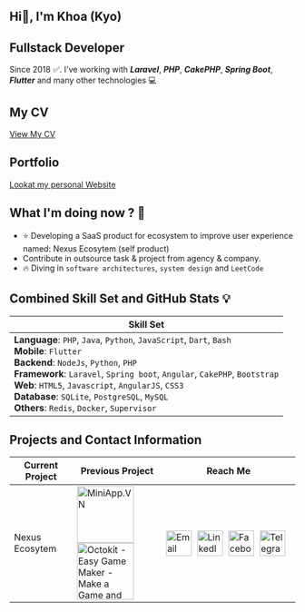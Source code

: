 <!-- <img src="assets/gif/developer.gif" width="100%"/> -->

<div align="start">
 
## Hi👋, I'm Khoa (Kyo)
## Fullstack Developer
Since 2018 ✅. I've working with ***Laravel***, ***PHP***, ***CakePHP***, ***Spring Boot***, ***Flutter*** and many other technologies 💻

## My CV
[View My CV](./CV_HANGDANGKHOA_ENG.pdf)

## Portfolio
[Lookat my personal Website](https://kyorion.vercel.app)

## What I'm doing now ? 👀

- ⭐ Developing a SaaS product for ecosystem to improve user experience named: Nexus Ecosytem (self product)
- Contribute in outsource task & project from agency & company.
- 🔥 Diving in `software architectures`, `system design` and `LeetCode`

######

</div>

######

## Combined Skill Set and GitHub Stats 💡

| Skill Set                         |
|-----------------------------------|
| **Language**: `PHP`, `Java`, `Python`, `JavaScript`, `Dart`, `Bash` <br> **Mobile**: `Flutter` <br> **Backend**: `NodeJs`, `Python`, `PHP` <br> **Framework**: `Laravel`, `Spring boot`, `Angular`, `CakePHP`, `Bootstrap` <br> **Web**: `HTML5`, `Javascript`, `AngularJS`, `CSS3` <br> **Database**: `SQLite`, `PostgreSQL`, `MySQL` <br> **Others**: `Redis`, `Docker`, `Supervisor`

## Projects and Contact Information

| Current Project               | Previous Project                      | Reach Me                                      |
|-------------------------------|---------------------------------------|-----------------------------------------------|
| Nexus Ecosytem | <a href="https://miniapp.vn/" target="_blank" rel="noreferrer"><img src="https://miniapp.vn/wp-content/uploads/2023/11/web-logo.png" alt="MiniApp.VN" width="100" /></a> <a href="https://octokit.co/" target="_blank" rel="noreferrer"><img src="https://octokit.co/assets/images/logo.png" alt="Octokit - Easy Game Maker - Make a Game and AR Filter for Marketing campaigns - Gamification Marketing" width="100" /></a> | <div style="display: flex; justify-content: flex-start;"> <a href="mailto:hangkhoa2611@gmail.com" title="Send Email" style="padding-right: 10px;"> <img src="https://ssl.gstatic.com/ui/v1/icons/mail/rfr/gmail.ico" width="45" alt="Email" /> </a> <a href="https://www.linkedin.com/in/h%E1%BA%A1ng-khoa-374755169/" title="Redirect to LinkedIn" style="padding-right: 10px;"> <img src="https://static.licdn.com/aero-v1/sc/h/5bukxbhy9xsil5mb7c2wulfbx" width="45" alt="LinkedIn" /> </a> <a href="https://www.facebook.com/khoahang2611/" title="Redirect to Facebook" style="padding-right: 10px;"> <img src="https://static.xx.fbcdn.net/rsrc.php/yT/r/aGT3gskzWBf.ico" width="45" alt="Facebook" /> </a> <a href="https://t.me/kyorion" title="Redirect to Telegram" style="padding-right: 10px;"> <img src="https://telegram.org/img/t_logo_2x.png" width="45" alt="Telegram" /> </a> </div> |
